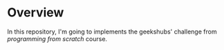 # Overview

In this repository, I'm going to implements the geekshubs' challenge from _programming from scratch_ course.